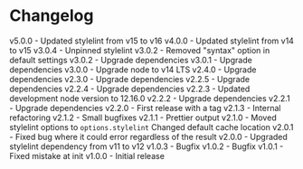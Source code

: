 
# Changelog

v5.0.0 - Updated stylelint from v15 to v16
v4.0.0 - Updated stylelint from v14 to v15
v3.0.4 - Unpinned stylelint
v3.0.2 - Removed "syntax" option in default settings
v3.0.2 - Upgrade dependencies
v3.0.1 - Upgrade dependencies
v3.0.0 - Upgrade node to v14 LTS
v2.4.0 - Upgrade dependencies
v2.3.0 - Upgrade dependencies
v2.2.5 - Upgrade dependencies
v2.2.4 - Upgrade dependencies
v2.2.3 - Updated development node version to 12.16.0
v2.2.2 - Upgrade dependencies
v2.2.1 - Upgrade dependencies
v2.2.0 - First release with a tag
v2.1.3 - Internal refactoring
v2.1.2 - Small bugfixes
v2.1.1 - Prettier output
v2.1.0 - Moved stylelint options to `options.stylelint`
         Changed default cache location
v2.0.1 - Fixed bug where it could error regardless of the result
v2.0.0 - Upgraded stylelint dependency from v11 to v12
v1.0.3 - Bugfix
v1.0.2 - Bugfix
v1.0.1 - Fixed mistake at init
v1.0.0 - Initial release
